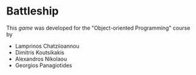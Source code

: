 # Battleship

This *game* was developed for the "Object-oriented Programming" course by
- Lamprinos Chatziioannou
- Dimitris Koutsikakis
- Alexandros Nikolaou
- Georgios Panagiotides
